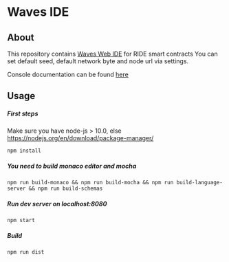 # Waves IDE
## About
This repository contains [Waves Web IDE](https://ide.wavesplatform.com) for RIDE smart contracts
You can set default seed, default network byte and node url via settings.

Console documentation can be found [here](https://github.com/wavesplatform/waves-repl) 
## Usage
##### First steps

Make sure you have node-js > 10.0, else https://nodejs.org/en/download/package-manager/

```npm
npm install
```
##### You need to build monaco editor and mocha
```npm
npm run build-monaco && npm run build-mocha && npm run build-language-server && npm run build-schemas
```
##### Run dev server on localhost:8080
```npm
npm start
```
##### Build 
```npm
npm run dist
```

